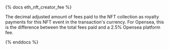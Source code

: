 {% docs eth_nft_creator_fee %}

The decimal adjusted amount of fees paid to the NFT collection as royalty payments for this NFT event in the transaction's currency. For Opensea, this is the difference between the total fees paid and a 2.5% Opensea platform fee. 

{% enddocs %}